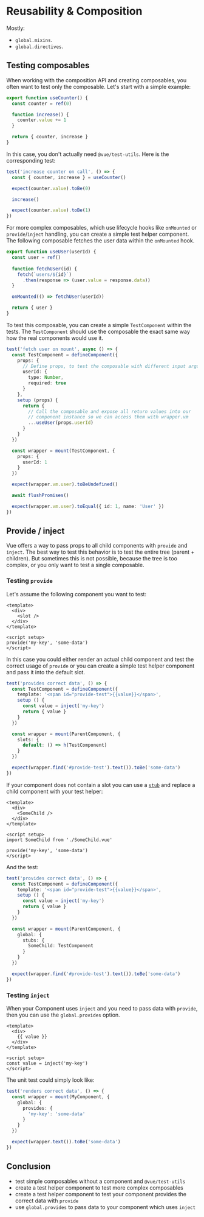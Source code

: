 # Reusability & Composition

Mostly:

- `global.mixins`.
- `global.directives`.

## Testing composables

When working with the composition API and creating composables, you often want to test only the composable. Let's start
with a simple example:

```typescript
export function useCounter() {
  const counter = ref(0)

  function increase() {
    counter.value += 1
  }

  return { counter, increase }
}
```

In this case, you don't actually need `@vue/test-utils`. Here is the corresponding test:

```typescript
test('increase counter on call', () => {
  const { counter, increase } = useCounter()

  expect(counter.value).toBe(0)

  increase()

  expect(counter.value).toBe(1)
})
```

For more complex composables, which use lifecycle hooks like `onMounted` or `provide`/`inject` handling, you can create
a simple test helper component. The following composable fetches the user data within the `onMounted` hook.

```typescript
export function useUser(userId) {
  const user = ref()
  
  function fetchUser(id) {
    fetch(`users/${id}`)
      .then(response => (user.value = response.data))
  }

  onMounted(() => fetchUser(userId))

  return { user }
}
```

To test this composable, you can create a simple `TestComponent` within the tests. The `TestComponent` should use the
composable the exact same way how the real components would use it.

```typescript
test('fetch user on mount', async () => {
  const TestComponent = defineComponent({
    props: {
      // Define props, to test the composable with different input arguments
      userId: {
        type: Number,
        required: true
      }
    },
    setup (props) {
      return {
        // Call the composable and expose all return values into our
        // component instance so we can access them with wrapper.vm
        ...useUser(props.userId)
      }
    }
  })

  const wrapper = mount(TestComponent, {
    props: {
      userId: 1
    }
  })

  expect(wrapper.vm.user).toBeUndefined()

  await flushPromises()

  expect(wrapper.vm.user).toEqual({ id: 1, name: 'User' })
})
```

## Provide / inject

Vue offers a way to pass props to all child components with `provide` and `inject`. The best way to test this behavior
is to test the entire tree (parent + children). But sometimes this is not possible, because the tree is too complex, or
you only want to test a single composable.

### Testing `provide`

Let's assume the following component you want to test:
```vue
<template>
  <div>
    <slot />
  </div>
</template>

<script setup>
provide('my-key', 'some-data')
</script>
```

In this case you could either render an actual child component and test the correct usage of `provide` or you can create
a simple test helper component and pass it into the default slot. 

```typescript
test('provides correct data', () => {
  const TestComponent = defineComponent({
    template: '<span id="provide-test">{{value}}</span>',
    setup () {
      const value = inject('my-key')
      return { value }
    }
  })

  const wrapper = mount(ParentComponent, {
    slots: {
      default: () => h(TestComponent)
    }
  })

  expect(wrapper.find('#provide-test').text()).toBe('some-data')
})
```

If your component does not contain a slot you can use a [`stub`](./stubs-shallow-mount.md#stubbing-a-single-child-component)
and replace a child component with your test helper:

```vue
<template>
  <div>
    <SomeChild />
  </div>
</template>

<script setup>
import SomeChild from './SomeChild.vue'

provide('my-key', 'some-data')
</script>
```

And the test:

```typescript
test('provides correct data', () => {
  const TestComponent = defineComponent({
    template: '<span id="provide-test">{{value}}</span>',
    setup () {
      const value = inject('my-key')
      return { value }
    }
  })

  const wrapper = mount(ParentComponent, {
    global: {
      stubs: {
        SomeChild: TestComponent
      }
    }
  })

  expect(wrapper.find('#provide-test').text()).toBe('some-data')
})
```

### Testing `inject`

When your Component uses `inject` and you need to pass data with `provide`, then you can use the `global.provides` option.

```vue
<template>
  <div>
    {{ value }}
  </div>
</template>

<script setup>
const value = inject('my-key')
</script>
```

The unit test could simply look like: 

```typescript
test('renders correct data', () => {
  const wrapper = mount(MyComponent, {
    global: {
      provides: {
        'my-key': 'some-data'
      }
    }
  })

  expect(wrapper.text()).toBe('some-data')
})
```

## Conclusion

- test simple composables without a component and `@vue/test-utils`
- create a test helper component to test more complex composables
- create a test helper component to test your component provides the correct data with `provide`
- use `global.provides` to pass data to your component which uses `inject`
